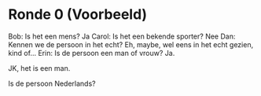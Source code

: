 # Ronde 0 (Voorbeeld)

Bob: Is het een mens? Ja
Carol: Is het een bekende sporter? Nee
Dan: Kennen we de persoon in het echt? Eh, maybe, wel eens in het echt gezien, kind of...
Erin: Is de persoon een man of vrouw? Ja.

JK, het is een man.

Is de persoon Nederlands?
